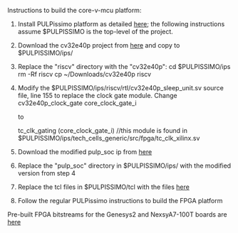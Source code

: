 Instructions to build the core-v-mcu platform:

1. Install PULPissimo platform as detailed [here](https://github.com/hpollittsmith/core-v-mcu); the following instructions assume $PULPISSIMO is the top-level of the project.
2. Download the cv32e40p project from [here](https://github.com/openhwgroup/cv32e40p) and copy to $PULPISSIMO/ips/
3. Replace the "riscv" directory with the "cv32e40p":
      cd $PULPISSIMO/ips
      rm -Rf riscv
      cp ~/Downloads/cv32e40p riscv
4. Modify the $PULPISSIMO/ips/riscv/rtl/cv32e40p_sleep_unit.sv source file, line 155 to replace the clock gate module. Change
      cv32e40p_clock_gate core_clock_gate_i
      
      to
      
      tc_clk_gating (core_clock_gate_i) //this module is found in $PULPISSIMO/ips/tech_cells_generic/src/fpga/tc_clk_xilinx.sv
            
5. Download the modified pulp_soc ip from [here](https://github.com/hpollittsmith/pulp_soc)
6. Replace the "pulp_soc" directory in $PULPISSIMO/ips/ with the modified version from step 4
7. Replace the tcl files in $PULPISSIMO/tcl with the files [here](https://github.com/hpollittsmith/core-v-mcu/tree/master/fpga/tcl_files)
8. Follow the regular PULPissimo instructions to build the FPGA platform

Pre-built FPGA bitstreams for the Genesys2 and NexsyA7-100T boards are [here](https://github.com/hpollittsmith/core-v-mcu/tree/master/fpga/bitstreams)
